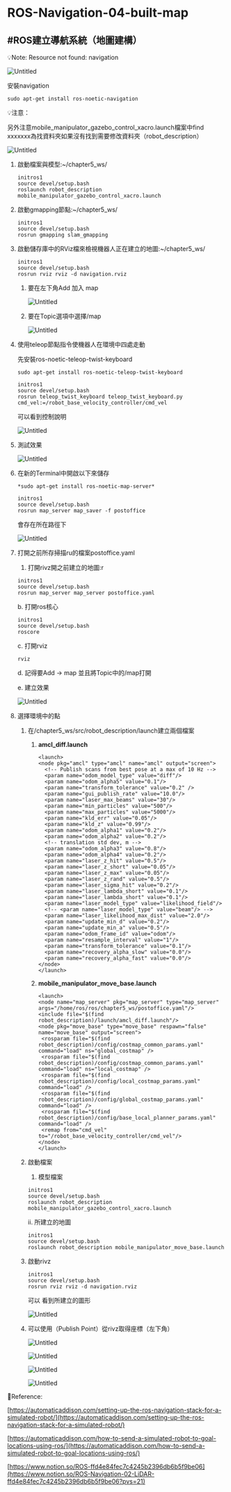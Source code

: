 # ROS-Navigation-04-built-map

## #ROS建立導航系統（地圖建構）

💡Note: Resource not found: navigation

![Untitled](ROS-Navigation-04-built-map%20f547c1d36f17456d90c4fc3296271dcf/Untitled.png)

安裝navigation

```tsx
sudo apt-get install ros-noetic-navigation
```

💡注意：

另外注意mobile_manipulator_gazebo_control_xacro.launch檔案中find xxxxxxx為找資料夾如果沒有找到需要修改資料夾（robot_description）

![Untitled](ROS-Navigation-04-built-map%20f547c1d36f17456d90c4fc3296271dcf/Untitled%201.png)

1. 啟動檔案與模型:~/chapter5_ws/
    
    ```tsx
    initros1
    source devel/setup.bash
    roslaunch robot_description mobile_manipulator_gazebo_control_xacro.launch
    ```
    
2. 啟動gmapping節點:~/chapter5_ws/
    
    ```tsx
    initros1
    source devel/setup.bash
    rosrun gmapping slam_gmapping
    ```
    
3. 啟動儲存庫中的RViz檔來檢視機器人正在建立的地圖:~/chapter5_ws/
    
    ```tsx
    initros1
    source devel/setup.bash
    rosrun rviz rviz -d navigation.rviz
    ```
    
    1. 要在左下角Add 加入 map
        
        ![Untitled](ROS-Navigation-04-built-map%20f547c1d36f17456d90c4fc3296271dcf/Untitled%202.png)
        
    2. 要在Topic選項中選擇/map
        
        ![Untitled](ROS-Navigation-04-built-map%20f547c1d36f17456d90c4fc3296271dcf/Untitled%203.png)
        
4. 使用teleop節點指令使機器人在環境中四處走動
    
    先安裝ros-noetic-teleop-twist-keyboard
    
    ```tsx
    sudo apt-get install ros-noetic-teleop-twist-keyboard
    ```
    
    ```tsx
    initros1
    source devel/setup.bash
    rosrun teleop_twist_keyboard teleop_twist_keyboard.py cmd_vel:=/robot_base_velocity_controller/cmd_vel
    ```
    
    可以看到控制說明
    
    ![Untitled](ROS-Navigation-04-built-map%20f547c1d36f17456d90c4fc3296271dcf/Untitled%204.png)
    
5. 測試效果
    
    ![Untitled](ROS-Navigation-04-built-map%20f547c1d36f17456d90c4fc3296271dcf/Untitled%205.png)
    
6. 在新的Terminal中開啟以下來儲存
    
    ```tsx
    *sudo apt-get install ros-noetic-map-server*
    ```
    
    ```tsx
    initros1
    source devel/setup.bash
    rosrun map_server map_saver -f postoffice
    ```
    
    會存在所在路徑下
    
    ![Untitled](ROS-Navigation-04-built-map%20f547c1d36f17456d90c4fc3296271dcf/Untitled%206.png)
    
7. 打開之前所存掃描ru的檔案postoffice.yaml
    1. 打開rivz開之前建立的地圖:r
    
    ```tsx
    initros1
    source devel/setup.bash
    rosrun map_server map_server postoffice.yaml
    ```
    
    b. 打開ros核心
    
    ```tsx
    initros1
    source devel/setup.bash
    roscore
    ```
    
    c. 打開rviz
    
    ```tsx
    rviz
    ```
    
    d. 記得要Add → map 並且將Topic中的/map打開
    
    e.  建立效果
    
    ![Untitled](ROS-Navigation-04-built-map%20f547c1d36f17456d90c4fc3296271dcf/Untitled%207.png)
    
8. 選擇環境中的點
    1. 在/chapter5_ws/src/robot_description/launch建立兩個檔案
        1. **amcl_diff.launch**
            
            ```tsx
            <launch>
            <node pkg="amcl" type="amcl" name="amcl" output="screen">
              <!-- Publish scans from best pose at a max of 10 Hz -->
              <param name="odom_model_type" value="diff"/>
              <param name="odom_alpha5" value="0.1"/>
              <param name="transform_tolerance" value="0.2" />
              <param name="gui_publish_rate" value="10.0"/>
              <param name="laser_max_beams" value="30"/>
              <param name="min_particles" value="500"/>
              <param name="max_particles" value="5000"/>
              <param name="kld_err" value="0.05"/>
              <param name="kld_z" value="0.99"/>
              <param name="odom_alpha1" value="0.2"/>
              <param name="odom_alpha2" value="0.2"/>
              <!-- translation std dev, m -->
              <param name="odom_alpha3" value="0.8"/>
              <param name="odom_alpha4" value="0.2"/>
              <param name="laser_z_hit" value="0.5"/>
              <param name="laser_z_short" value="0.05"/>
              <param name="laser_z_max" value="0.05"/>
              <param name="laser_z_rand" value="0.5"/>
              <param name="laser_sigma_hit" value="0.2"/>
              <param name="laser_lambda_short" value="0.1"/>
              <param name="laser_lambda_short" value="0.1"/>
              <param name="laser_model_type" value="likelihood_field"/>
              <!-- <param name="laser_model_type" value="beam"/> -->
              <param name="laser_likelihood_max_dist" value="2.0"/>
              <param name="update_min_d" value="0.2"/>
              <param name="update_min_a" value="0.5"/>
              <param name="odom_frame_id" value="odom"/>
              <param name="resample_interval" value="1"/>
              <param name="transform_tolerance" value="0.1"/>
              <param name="recovery_alpha_slow" value="0.0"/>
              <param name="recovery_alpha_fast" value="0.0"/>
            </node>
            </launch>
            ```
            
        2. **mobile_manipulator_move_base.launch**
            
            ```tsx
            <launch>
            <node name="map_server" pkg="map_server" type="map_server" args="/home/ros/ros/chapter5_ws/postoffice.yaml"/>
            <include file="$(find robot_description)/launch/amcl_diff.launch"/>
            <node pkg="move_base" type="move_base" respawn="false" name="move_base" output="screen">
             <rosparam file="$(find robot_description)/config/costmap_common_params.yaml" command="load" ns="global_costmap" />
             <rosparam file="$(find robot_description)/config/costmap_common_params.yaml" command="load" ns="local_costmap" />
             <rosparam file="$(find robot_description)/config/local_costmap_params.yaml" command="load" />
             <rosparam file="$(find robot_description)/config/global_costmap_params.yaml" command="load" />
             <rosparam file="$(find robot_description)/config/base_local_planner_params.yaml" command="load" />
             <remap from="cmd_vel" to="/robot_base_velocity_controller/cmd_vel"/>
            </node>
            </launch>
            ```
            
    2. 啟動檔案
        1. 模型檔案
        
        ```tsx
        initros1
        source devel/setup.bash
        roslaunch robot_description mobile_manipulator_gazebo_control_xacro.launch 
        ```
        
        ii. 所建立的地圖
        
        ```tsx
        initros1
        source devel/setup.bash
        roslaunch robot_description mobile_manipulator_move_base.launch
        ```
        
    3. 啟動rivz
        
        ```tsx
        initros1
        source devel/setup.bash
        rosrun rviz rviz -d navigation.rviz
        ```
        
        可以 看到所建立的圖形
        
        ![Untitled](ROS-Navigation-04-built-map%20f547c1d36f17456d90c4fc3296271dcf/Untitled%208.png)
        
    4. 可以使用（Publish Point）從rivz取得座標（左下角）
        
        ![Untitled](ROS-Navigation-04-built-map%20f547c1d36f17456d90c4fc3296271dcf/Untitled%209.png)
        
        ![Untitled](ROS-Navigation-04-built-map%20f547c1d36f17456d90c4fc3296271dcf/Untitled%2010.png)
        
        ![Untitled](ROS-Navigation-04-built-map%20f547c1d36f17456d90c4fc3296271dcf/Untitled%2011.png)
        
        ![Untitled](ROS-Navigation-04-built-map%20f547c1d36f17456d90c4fc3296271dcf/Untitled%2012.png)
        

📃Reference:

[https://automaticaddison.com/setting-up-the-ros-navigation-stack-for-a-simulated-robot/](https://automaticaddison.com/setting-up-the-ros-navigation-stack-for-a-simulated-robot/)

[https://automaticaddison.com/how-to-send-a-simulated-robot-to-goal-locations-using-ros/](https://automaticaddison.com/how-to-send-a-simulated-robot-to-goal-locations-using-ros/)

[https://www.notion.so/ROS-ffd4e84fec7c4245b2396db6b5f9be06](https://www.notion.so/ROS-Navigation-02-LiDAR-ffd4e84fec7c4245b2396db6b5f9be06?pvs=21)